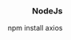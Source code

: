  

<div align="right" src=https://user-images.githubusercontent.com/88254614/226804585-5590e2be-ed33-467a-9177-c7fc1524b490.gif/>

 
 ### NodeJs

 npm install axios
